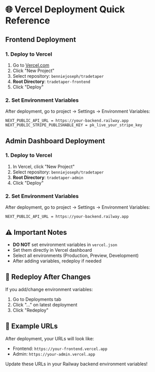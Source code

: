 # 🌐 Vercel Deployment Quick Reference

## Frontend Deployment

### 1. Deploy to Vercel
1. Go to [Vercel.com](https://vercel.com)
2. Click "New Project"
3. Select repository: `benniejoseph/tradetaper`
4. **Root Directory**: `tradetaper-frontend`
5. Click "Deploy"

### 2. Set Environment Variables
After deployment, go to project → Settings → Environment Variables:

```
NEXT_PUBLIC_API_URL = https://your-backend.railway.app
NEXT_PUBLIC_STRIPE_PUBLISHABLE_KEY = pk_live_your_stripe_key
```

## Admin Dashboard Deployment

### 1. Deploy to Vercel
1. In Vercel, click "New Project" 
2. Select repository: `benniejoseph/tradetaper`
3. **Root Directory**: `tradetaper-admin`
4. Click "Deploy"

### 2. Set Environment Variables
After deployment, go to project → Settings → Environment Variables:

```
NEXT_PUBLIC_API_URL = https://your-backend.railway.app
```

## ⚠️ Important Notes

- **DO NOT** set environment variables in `vercel.json`
- Set them directly in Vercel dashboard
- Select all environments (Production, Preview, Development)
- After adding variables, redeploy if needed

## 🔄 Redeploy After Changes

If you add/change environment variables:
1. Go to Deployments tab
2. Click "..." on latest deployment
3. Click "Redeploy"

## 🔗 Example URLs

After deployment, your URLs will look like:
- Frontend: `https://your-frontend.vercel.app`
- Admin: `https://your-admin.vercel.app`

Update these URLs in your Railway backend environment variables! 